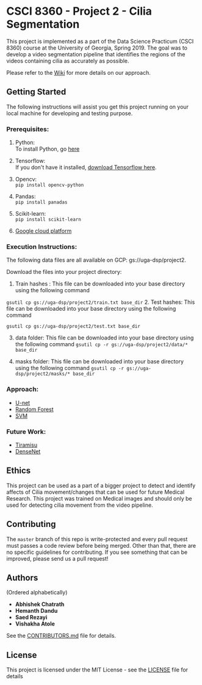 # CSCI 8360 - Project 2 - Cilia Segmentation

This project is implemented as a part of the Data Science Practicum (CSCI 8360) course at the University of Georgia, Spring 2019.
The goal was to develop a video segmentation pipeline that identifies the regions of the videos containing cilia as accurately as possible.

Please refer to the [Wiki](https://github.com/dsp-uga/Team-thweatt-p2/wiki) for more details on our approach.

## Getting Started 

The following instructions will assist you get this project running on your local machine for developing and testing purpose.

### Prerequisites:

1. Python: <br />
    To install Python, go [here](https://www.python.org/downloads/)
    
2. Tensorflow: <br />
    If you don't have it installed, [download Tensorflow here](https://www.tensorflow.org/install).

3. Opencv: <br />
    `pip install opencv-python` 

4. Pandas: <br />
    `pip install panadas`

5. Scikit-learn: <br />
    `pip install scikit-learn`

6. [Google cloud platform](https://github.com/dsp-uga/Team-thweatt-p2/wiki/Google-Cloud-Platform-set-up)


### Execution Instructions:
The following data files are all available on GCP: gs://uga-dsp/project2.

Download the files into your project directory:
 1. Train hashes : This file can be downloaded into your base directory using the following command

 `gsutil cp gs://uga-dsp/project2/train.txt base_dir`
 2. Test hashes: This file can be downloaded into your base directory using the following command

  `gsutil cp gs://uga-dsp/project2/test.txt base_dir`

 3. data folder: This file can be downloaded into your base directory using the following command
  `gsutil cp -r gs://uga-dsp/project2/data/* base_dir`

 4. masks folder: This file can be downloaded into your base directory using the following command
  `gsutil cp -r gs://uga-dsp/project2/masks/* base_dir`


### Approach:

- [U-net](https://github.com/dsp-uga/Team-thweatt-p2/wiki/Model-Approaches)
- [Random Forest](https://github.com/dsp-uga/Team-thweatt-p2/wiki/Model-Approaches)
- [SVM](https://github.com/dsp-uga/Team-thweatt-p2/wiki/Model-Approaches)

### Future Work:
- [Tiramisu](https://github.com/dsp-uga/Team-thweatt-p2/wiki/Future-Work)
- [DenseNet](https://github.com/dsp-uga/Team-thweatt-p2/wiki/Future-Work)

## Ethics
This project can be used as a part of a bigger project to detect and identify affects of Cilia movement/changes that can be used for future Medical Research. This project was trained on Medical images and should only be used for detecting cilia movement from the video pipeline. 


## Contributing

The `master` branch of this repo is write-protected and every pull request must passes a code review before being merged.
Other than that, there are no specific guidelines for contributing.
If you see something that can be improved, please send us a pull request!

## Authors
(Ordered alphabetically)

- **Abhishek Chatrath**
- **Hemanth Dandu**
- **Saed Rezayi**
- **Vishakha Atole** 


See the [CONTRIBUTORS.md](https://github.com/dsp-uga/Team-thweatt-p2/blob/master/CONTRIBUTORS.md) file for details.

## License

This project is licensed under the MIT License - see the [LICENSE](https://github.com/dsp-uga/Team-thweatt-p2/blob/master/LICENSE) file for details
